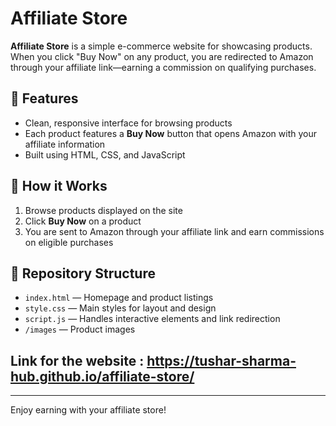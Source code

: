 # Affiliate Store

**Affiliate Store** is a simple e-commerce website for showcasing products. When you click "Buy Now" on any product, you are redirected to Amazon through your affiliate link—earning a commission on qualifying purchases.

## 🚀 Features
- Clean, responsive interface for browsing products
- Each product features a **Buy Now** button that opens Amazon with your affiliate information
- Built using HTML, CSS, and JavaScript

## 🛒 How it Works
1. Browse products displayed on the site
2. Click **Buy Now** on a product
3. You are sent to Amazon through your affiliate link and earn commissions on eligible purchases

## 📁 Repository Structure
- `index.html` — Homepage and product listings
- `style.css` — Main styles for layout and design
- `script.js` — Handles interactive elements and link redirection
- `/images` — Product images

## Link for the website : https://tushar-sharma-hub.github.io/affiliate-store/

---

Enjoy earning with your affiliate store!
